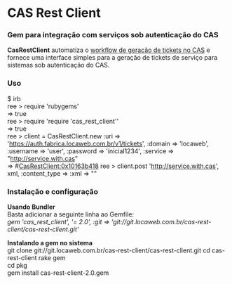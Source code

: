 # CAS Rest Client #

### Gem para integração com serviços sob autenticação do CAS ###

**CasRestClient** automatiza o [workflow de geração de tickets no CAS](http://confluence.locaweb.com.br/display/TEC0004/Creating+an+order) e fornece uma interface simples para a geração de tickets de serviço para sistemas sob autenticação do CAS.

### Uso
$ irb  
ree > require 'rubygems'  
 => true  
ree > require 'require 'cas_rest_client''  
 => true   
ree > client = CasRestClient.new :uri => 'https://auth.fabrica.locaweb.com.br/v1/tickets', :domain => 'locaweb', :username => 'user', :password => 'inicial1234', :service => "http://service.with.cas"  
 =>  #<CasRestClient:0x10163b418>
ree >  client.post 'http://service.with.cas', xml, :content_type => :xml
 => ""  


### Instalação e configuração
**Usando Bundler**  
Basta adicionar a seguinte linha ao Gemfile:  
*gem 'cas_rest_client', '= 2.0', :git => 'git://git.locaweb.com.br/cas-rest-client/cas-rest-client.git'*

**Instalando a gem no sistema**  
git clone git://git.locaweb.com.br/cas-rest-client/cas-rest-client.git
cd cas-rest-client
rake gem  
cd pkg  
gem install cas-rest-client-2.0.gem  
 